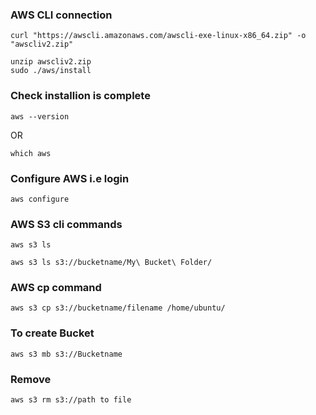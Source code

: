 ### AWS CLI connection
```
curl "https://awscli.amazonaws.com/awscli-exe-linux-x86_64.zip" -o "awscliv2.zip"
```
```
unzip awscliv2.zip
sudo ./aws/install
```
### Check installion is complete
```
aws --version
```
OR
```
which aws
```
### Configure AWS i.e login
```
aws configure
```

### AWS S3 cli commands
```
aws s3 ls
```

```
aws s3 ls s3://bucketname/My\ Bucket\ Folder/
```
### AWS cp command
```
aws s3 cp s3://bucketname/filename /home/ubuntu/
```
### To create Bucket
```
aws s3 mb s3://Bucketname
```
### Remove
```
aws s3 rm s3://path to file
```

